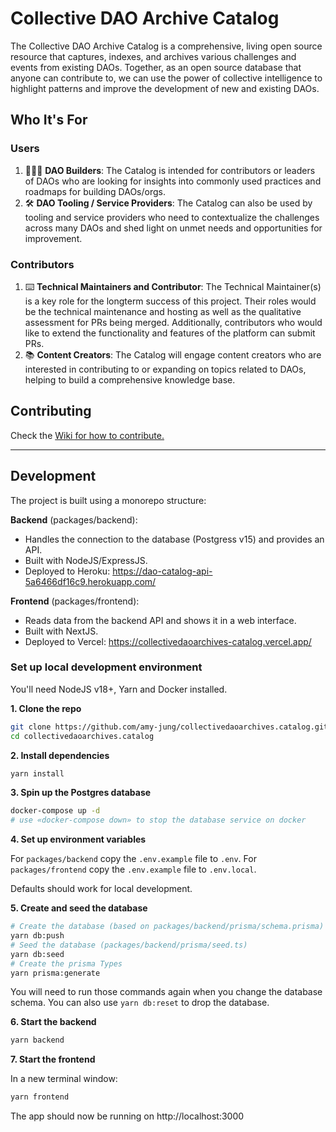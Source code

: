 # Collective DAO Archive Catalog
The Collective DAO Archive Catalog is a comprehensive, living open source resource that captures, indexes, and archives various challenges and events from existing DAOs. Together, as an open source database that anyone can contribute to, we can use the power of collective intelligence to highlight patterns and improve the development of new and existing DAOs.

## Who It's For

### Users
1. 👷🏻‍♀️ **DAO Builders**: The Catalog is intended for contributors or leaders of DAOs who are looking for insights into commonly used practices and roadmaps for building DAOs/orgs.
2. 🛠 **DAO Tooling / Service Providers**: The Catalog can also be used by tooling and service providers who need to contextualize the challenges across many DAOs and shed light on unmet needs and opportunities for improvement.

### Contributors
1. ⌨️ **Technical Maintainers and Contributor**: The Technical Maintainer(s) is a key role for the longterm success of this project. Their roles would be the technical maintenance and hosting as well as the qualitative assessment for PRs being merged. Additionally, contributors who would like to extend the functionality and features of the platform can submit PRs.
2. 📚 **Content Creators**:  The Catalog will engage content creators who are interested in contributing to or expanding on topics related to DAOs, helping to build a comprehensive knowledge base.


## Contributing
Check the [Wiki for how to contribute.](https://github.com/amy-jung/daocollective.archives/wiki/Contributing)

---

## Development

The project is built using a monorepo structure:

**Backend** (packages/backend):
- Handles the connection to the database (Postgress v15) and provides an API.
- Built with NodeJS/ExpressJS.
- Deployed to Heroku: https://dao-catalog-api-5a6466df16c9.herokuapp.com/

**Frontend** (packages/frontend):
- Reads data from the backend API and shows it in a web interface.
- Built with NextJS.
- Deployed to Vercel: https://collectivedaoarchives-catalog.vercel.app/

### Set up local development environment

You'll need NodeJS v18+, Yarn and Docker installed.

**1. Clone the repo**
```bash
git clone https://github.com/amy-jung/collectivedaoarchives.catalog.git`
cd collectivedaoarchives.catalog
```

**2. Install dependencies**
```bash
yarn install
```

**3. Spin up the Postgres database**
```bash
docker-compose up -d
# use «docker-compose down» to stop the database service on docker
```

**4. Set up environment variables**

For `packages/backend` copy the `.env.example` file to `.env`.
For `packages/frontend` copy the `.env.example` file to `.env.local`.

Defaults should work for local development.

**5. Create and seed the database**

```bash
# Create the database (based on packages/backend/prisma/schema.prisma)
yarn db:push
# Seed the database (packages/backend/prisma/seed.ts)
yarn db:seed
# Create the prisma Types
yarn prisma:generate
```

You will need to run those commands again when you change the database schema.
You can also use `yarn db:reset` to drop the database.

**6. Start the backend**
```bash
yarn backend
```

**7. Start the frontend**

In a new terminal window:

```bash
yarn frontend
```

The app should now be running on http://localhost:3000
